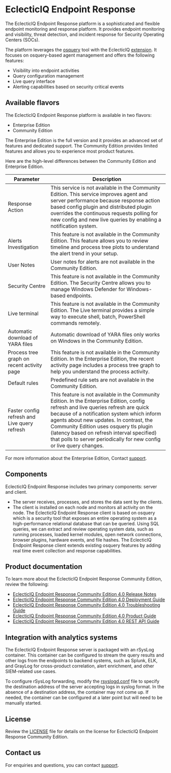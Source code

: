 # EclecticIQ Endpoint Response

The EclecticIQ Endpoint Response platform is a sophisticated and flexible endpoint monitoring and response platform. It provides endpoint monitoring and visibility, threat detection, and incident response for Security Operating Centers (SOCs).

The platform leverages the [osquery](https://osquery.io/) tool with the EclecticIQ [extension](https://github.com/EclecticIQ/osq-ext-bin). It focuses on osquery-based agent management and offers the following features:

- Visibility into endpoint activities
- Query configuration management
- Live query interface
- Alerting capabilities based on security critical events

## Available flavors

The EclecticIQ Endpoint Response platform is available in two flavors:

- Enterprise Edition
- Community Edition

The Enterprise Edition is the full version and it provides an advanced set of features and dedicated support. The Community Edition provides limited features and allows you to experience most product features.

Here are the high-level differences between the Community Edition and Enterprise Edition.

| Parameter | Description                                                                                                                                                                                  |
|-----------|--------------------------------------------------------------------------------------------------------------------------------------------------------------------|
| Response Action       |  This service is not available in the Community Edition. This service improves agent and server performance because response action based config plugin and distributed plugin overrides the continuous requests polling for new config and new live queries by enabling a notification system.                                     |
| Alerts Investigation       | This feature is not available in the Community Edition. This feature allows you to review timeline and process tree plots to understand the alert trend in your setup.                                         |
| User Notes     |   User notes for alerts are not available in the Community Edition.                                                                                                            |
| Security Centre       | This feature is not available in the Community Edition. The Security Centre allows you to manage Windows Defender for Windows-based endpoints. |                                                                         |  
| Live terminal       | This feature is not available in the Community Edition. The Live terminal provides a simple way to execute shell, batch, PowerShell commands remotely.        |
| Automatic download of YARA files        | Automatic download of YARA files only works on Windows in the Community Edition.                                         |
| Process tree graph on recent activity page       | This feature is not available in the Community Edition. In the Enterprise Edition, the recent activity page includes a process tree graph to help you understand the process activity.                                                                       |
| Default rules       | Predefined rule sets are not available in the Community Edition.                                                                            |
| Faster config refresh and Live query refresh       | This feature is not available in the Community Edition. In the Enterprise Edition, config refresh and live queries refresh are quick because of a notification system which inform agents about new updates. In contrast, the Community Edition uses  osquery tls plugin (latency based on refresh interval specified) that polls to server periodically for new config or live query changes.                                                                                 |  

For more information about the Enterprise Edition, Contact [support](mailto:support@eclecticiq.com).

## Components

EclecticIQ Endpoint Response includes two primary components: server and client.

- The server receives, processes, and stores the data sent by the clients.
- The client is installed on each node and monitors all activity on the node. The EclecticIQ Endpoint Response client is based on osquery which is a security tool that exposes an entire operating system as a high-performance relational database that can be queried. Using SQL queries, we can extract and review operating system data, such as running processes, loaded kernel modules, open network connections, browser plugins, hardware events, and file hashes. The EclecticIQ Endpoint Response client extends existing osquery features by adding real time event collection and response capabilities.

## Product documentation

To learn more about the EclecticIQ Endpoint Response Community Edition, review the following:

- [EclecticIQ Endpoint Response Community Edition 4.0 Release Notes](docs/eiq_er_ce_release_notes.pdf)
- [EclecticIQ Endpoint Response Community Edition 4.0 Deployment Guide](docs/eiq_er_ce_deployment_guide.pdf)
- [EclecticIQ Endpoint Response Community Edition 4.0 Troubleshooting Guide](docs/eiq_er_ce_troubleshooting_guide.pdf)
- [EclecticIQ Endpoint Response Community Edition 4.0 Product Guide](docs/eiq_er_ce_product_guide.pdf)
- [EclecticIQ Endpoint Response Community Edition 4.0 REST API Guide](docs/eiq_er_ce_restapi_guide.pdf)

## Integration with analytics systems

The EclecticIQ Endpoint Response server is packaged with an rSysLog container. This container can be configured to stream the query results and other logs from the endpoints to backend systems, such as Splunk, ELK, and GrayLog for cross-product correlation, alert enrichment, and other SIEM-related use cases.

To configure rSysLog forwarding, modify the [rsyslogd.conf](rSysLogF/rsyslogd.conf) file to specify the destination address of the server accepting logs in syslog format. In the absence of a destination address, the container may not come up. If needed, the container can be configured at a later point but will need to be manually started.

## License

Review the [LICENSE](LICENSE) file for details on the license for EclecticIQ Endpoint Response Community Edition.

## Contact us

For enquiries and questions, you can contact [support](mailto:support@eclecticiq.com).
